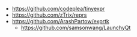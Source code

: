 - https://github.com/codeplea/tinyexpr
- https://github.com/zTrix/reprs
- https://github.com/ArashPartow/exprtk
  - https://github.com/samsonwang/LaunchyQt

